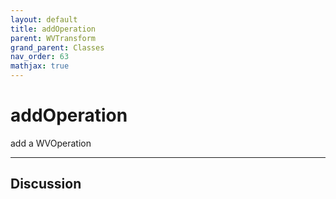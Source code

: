 ```yaml
---
layout: default
title: addOperation
parent: WVTransform
grand_parent: Classes
nav_order: 63
mathjax: true
---
```


#  addOperation

add a WVOperation


---

## Discussion

  
